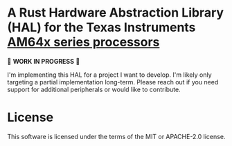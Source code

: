 # A Rust Hardware Abstraction Library (HAL) for the Texas Instruments [AM64x series processors](https://www.ti.com/product/AM6442)

🚧 **WORK IN PROGRESS** 🚧

I'm implementing this HAL for a project I want to develop. I'm likely only targeting a partial implementation long-term. Please reach out if you need support for additional peripherals or would like
to contribute.

# License

This software is licensed under the terms of the MIT or APACHE-2.0 license.